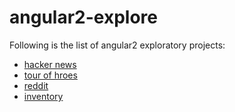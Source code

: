 # angular2-explore
Following is the list of angular2 exploratory projects:
- [hacker news](https://ajaniv.github.io/angular2-explore-hacker-newss/)
- [tour of hroes](https://ajaniv.github.io/angular2-explore-tour-of-heroes/)
- [reddit](https://ajaniv.github.io/angular2-explore-redit/)
- [inventory](https://ajaniv.github.io/angular2-explore-inventory/)
